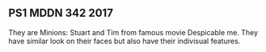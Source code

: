 ## PS1 MDDN 342 2017

They are Minions: Stuart and Tim from famous movie Despicable me. They have similar look on their faces but also have their indivisual features.
